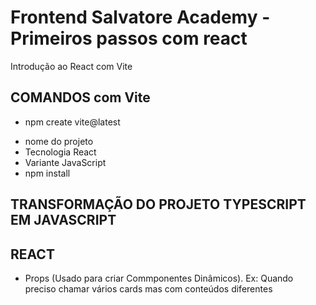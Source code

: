 # Frontend Salvatore Academy - Primeiros passos com react
Introdução ao React com Vite

## COMANDOS com Vite
* npm create vite@latest
- nome do projeto
- Tecnologia React
- Variante JavaScript
- npm install

## TRANSFORMAÇÃO DO PROJETO TYPESCRIPT EM JAVASCRIPT
<!-- npm run build -->

## REACT
- Props (Usado para criar Commponentes Dinâmicos). Ex: Quando preciso chamar vários cards mas com conteúdos diferentes